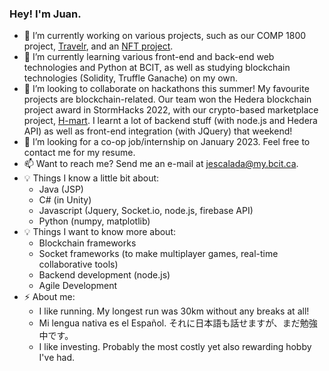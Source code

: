 ### Hey! I'm Juan.

- 🔭 I’m currently working on various projects, such as our COMP 1800 project, [Travelr](https://github.com/jescalada/1800_202210_DTC15), and an [NFT project](https://github.com/jescalada/solidity-practice).
- 🌱 I’m currently learning various front-end and back-end web technologies and Python at BCIT, as well as studying blockchain technologies (Solidity, Truffle Ganache) on my own.
- 👯 I’m looking to collaborate on hackathons this summer! My favourite projects are blockchain-related. Our team won the Hedera blockchain project award in StormHacks 2022, with our crypto-based marketplace project, [H-mart](https://github.com/jescalada/h-mart). I learnt a lot of backend stuff (with node.js and Hedera API) as well as front-end integration (with JQuery) that weekend!
- 🤔 I’m looking for a co-op job/internship on January 2023. Feel free to contact me for my resume.
- 📫 Want to reach me? Send me an e-mail at [jescalada@my.bcit.ca](mailto:jescalada@my.bcit.ca).
- 💡 Things I know a little bit about:
  - Java (JSP)
  - C# (in Unity)
  - Javascript (Jquery, Socket.io, node.js, firebase API)
  - Python (numpy, matplotlib)
- 💡 Things I want to know more about:
  - Blockchain frameworks
  - Socket frameworks (to make multiplayer games, real-time collaborative tools)
  - Backend development (node.js)
  - Agile Development
- ⚡ About me:
  - I like running. My longest run was 30km without any breaks at all!
  - Mi lengua nativa es el Español. それに日本語も話せますが、まだ勉強中です。
  - I like investing. Probably the most costly yet also rewarding hobby I've had. 
